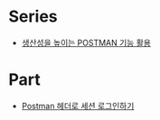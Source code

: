 # Series
- [생산성을 높이는 POSTMAN 기능 활용](https://dev.to/itscreater/postman-1-209n)

# Part
- [Postman 헤더로 세션 로그인하기](https://devroach.tistory.com/69)

